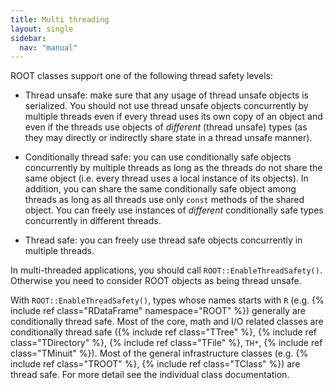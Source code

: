 ```yaml
---
title: Multi threading
layout: single
sidebar:
  nav: "manual"
---
```


ROOT classes support one of the following thread safety levels:

- Thread unsafe: make sure that any usage of thread unsafe objects is serialized.
You should not use thread unsafe objects concurrently by multiple threads even if every thread uses its own copy of an object and even if the threads use objects of _different_ (thread unsafe) types (as they may directly or indirectly share state in a thread unsafe manner).

- Conditionally thread safe: you can use conditionally safe objects concurrently by multiple threads as long as the threads do not share the same object (i.e. every thread uses a local instance of its objects).
In addition, you can share the same conditionally safe object among threads as long as all threads use only `const` methods of the shared object.
You can freely use instances of _different_ conditionally safe types concurrently in different threads.

- Thread safe: you can freely use thread safe objects concurrently in multiple threads.

In multi-threaded applications, you should call `ROOT::EnableThreadSafety()`.
Otherwise you need to consider ROOT objects as being thread unsafe.

With `ROOT::EnableThreadSafety()`, types whose names starts with `R` (e.g. {% include ref class="RDataFrame" namespace="ROOT" %}) generally are conditionally thread safe.
Most of the core, math and I/O related classes are conditionally thread safe ({% include ref class="TTree" %}, {% include ref class="TDirectory" %}, {% include ref class="TFile" %}, `TH*`, {% include ref class="TMinuit" %}).
Most of the general infrastructure classes (e.g. {% include ref class="TROOT" %}, {% include ref class="TClass" %}) are thread safe.
For more detail see the individual class documentation.
